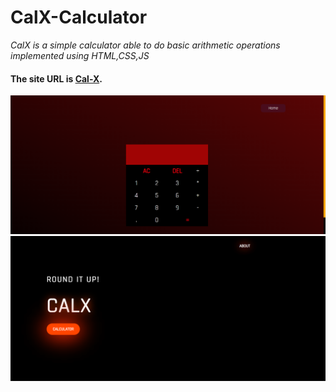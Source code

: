 # CalX-Calculator
*CalX is a simple calculator able to do basic arithmetic operations implemented using HTML,CSS,JS*
#### The site URL is [Cal-X](https://anjaliraj015.github.io/calx-calculator/).

![See a Snap of my website](https://github.com/AnjaliRaj015/calx-calculator/blob/main/Screenshot%20(146).png)
![See a Snap of my website](https://github.com/AnjaliRaj015/calx-calculator/blob/main/Screenshot%20(147).png)

